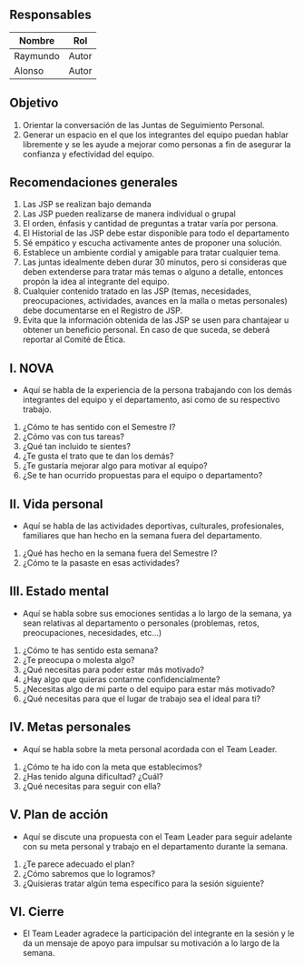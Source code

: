 ## Responsables
Nombre     | Rol
-----------|------------------
Raymundo   | Autor
Alonso     | Autor

## Objetivo
1. Orientar la conversación de las Juntas de Seguimiento Personal. 
2. Generar un espacio en el que los integrantes del equipo puedan hablar libremente y se les ayude a mejorar como personas a fin de asegurar la confianza y efectividad del equipo.

## Recomendaciones generales
1. Las JSP se realizan bajo demanda
2. Las JSP pueden realizarse de manera individual o grupal
3. El orden, énfasis y cantidad de preguntas a tratar varía por persona.
4. El Historial de las JSP debe estar disponible para todo el departamento
5. Sé empático y escucha activamente antes de proponer una solución.
6. Establece un ambiente cordial y amigable para tratar cualquier tema. 
7. Las juntas idealmente deben durar 30 minutos, pero si consideras que deben extenderse para tratar más temas o alguno a detalle, entonces propón la idea al integrante del equipo.
8. Cualquier contenido tratado en las JSP (temas, necesidades, preocupaciones, actividades, avances en la malla o metas personales) debe documentarse en el Registro de JSP.
9. Evita que la información obtenida de las JSP se usen para chantajear u obtener un beneficio personal. En caso de que suceda, se deberá reportar al Comité de Ética.


## I. NOVA
* Aquí se habla de la experiencia de la persona trabajando con los demás integrantes del equipo y el departamento, así como de su respectivo trabajo.
1. ¿Cómo te has sentido con el Semestre I?
2. ¿Cómo vas con tus tareas?
3. ¿Qué tan incluido te sientes?
4. ¿Te gusta el trato que te dan los demás?
5. ¿Te gustaría mejorar algo para motivar al equipo?
6. ¿Se te han ocurrido propuestas para el equipo o departamento?

## II. Vida personal
* Aquí se habla de las actividades deportivas, culturales, profesionales, familiares que han hecho en la semana fuera del departamento.
1. ¿Qué has hecho en la semana fuera del Semestre I?
2. ¿Cómo te la pasaste en esas actividades?

## III. Estado mental
* Aquí se habla sobre sus emociones sentidas a lo largo de la semana, ya sean relativas al departamento o personales (problemas, retos, preocupaciones, necesidades, etc...)
1. ¿Cómo te has sentido esta semana?
2. ¿Te preocupa o molesta algo?
3. ¿Qué necesitas para poder estar más motivado?
4. ¿Hay algo que quieras contarme confidencialmente?
5. ¿Necesitas algo de mi parte o del equipo para estar más motivado?
6. ¿Qué necesitas para que el lugar de trabajo sea el ideal para ti?

## IV. Metas personales
* Aquí se habla sobre la meta personal acordada con el Team Leader.
1. ¿Cómo te ha ido con la meta que establecimos?
2. ¿Has tenido alguna dificultad? ¿Cuál?
3. ¿Qué necesitas para seguir con ella?

## V. Plan de acción
* Aquí se discute una propuesta con el Team Leader para seguir adelante con su meta personal y trabajo en el departamento durante la semana.
1. ¿Te parece adecuado el plan?
2. ¿Cómo sabremos que lo logramos?
3. ¿Quisieras tratar algún tema específico para la sesión siguiente?

## VI. Cierre
* El Team Leader agradece la participación del integrante en la sesión y le da un mensaje de apoyo para impulsar su motivación a lo largo de la semana.
